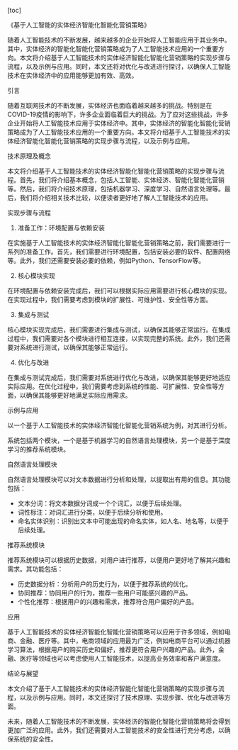 
[toc]                    
                
                
《基于人工智能的实体经济智能化智能化营销策略》

随着人工智能技术的不断发展，越来越多的企业开始将人工智能应用于其业务中。其中，实体经济的智能化智能化营销策略成为了人工智能技术应用的一个重要方向。本文将介绍基于人工智能技术的实体经济智能化智能化营销策略的实现步骤与流程，以及示例与应用。同时，本文还将对优化与改进进行探讨，以确保人工智能技术在实体经济中的应用能够更加有效、高效。

引言

随着互联网技术的不断发展，实体经济也面临着越来越多的挑战。特别是在COVID-19疫情的影响下，许多企业面临着巨大的挑战。为了应对这些挑战，许多企业开始将人工智能技术应用于实体经济中。其中，实体经济的智能化智能化营销策略成为了人工智能技术应用的一个重要方向。本文将介绍基于人工智能技术的实体经济智能化智能化营销策略的实现步骤与流程，以及示例与应用。

技术原理及概念

本文将介绍基于人工智能技术的实体经济智能化智能化营销策略的实现步骤与流程。首先，我们将介绍基本概念，包括人工智能、实体经济、智能化智能化营销等。然后，我们将介绍技术原理，包括机器学习、深度学习、自然语言处理等。最后，我们将介绍相关技术比较，以便读者更好地了解人工智能技术的应用。

实现步骤与流程

1. 准备工作：环境配置与依赖安装

在实施基于人工智能技术的实体经济智能化智能化营销策略之前，我们需要进行一系列的准备工作。首先，我们需要进行环境配置，包括安装必要的软件、配置网络等。此外，我们还需要安装必要的依赖，例如Python、TensorFlow等。

2. 核心模块实现

在环境配置与依赖安装完成后，我们可以根据实际应用需要进行核心模块的实现。在实现过程中，我们需要考虑到模块的扩展性、可维护性、安全性等方面。

3. 集成与测试

核心模块实现完成后，我们需要进行集成与测试，以确保其能够正常运行。在集成过程中，我们需要对各个模块进行相互连接，以实现完整的系统。此外，我们还需要对系统进行测试，以确保其能够正常运行。

4. 优化与改进

在集成与测试完成后，我们需要对系统进行优化与改进，以确保其能够更好地适应实际应用。在优化过程中，我们需要考虑到系统的性能、可扩展性、安全性等方面，以确保其能够更好地满足实际应用需求。

示例与应用

以一个基于人工智能技术的实体经济智能化智能化营销系统为例，对其进行分析。

系统包括两个模块，一个是基于机器学习的自然语言处理模块，另一个是基于深度学习的推荐系统模块。

自然语言处理模块

自然语言处理模块可以对文本数据进行分析和处理，以提取出有用的信息。其功能包括：

- 文本分词：将文本数据分词成一个个词汇，以便于后续处理。
- 词性标注：对词汇进行分类，以便于后续分析和使用。
- 命名实体识别：识别出文本中可能出现的命名实体，如人名、地名等，以便于后续处理。

推荐系统模块

推荐系统模块可以根据历史数据，对用户进行推荐，以便用户更好地了解其兴趣和需求。其功能包括：

- 历史数据分析：分析用户的历史行为，以便于推荐系统的优化。
- 协同推荐：协同用户的行为，推荐一些用户可能感兴趣的产品。
- 个性化推荐：根据用户的兴趣和需求，推荐符合用户偏好的产品。

应用

基于人工智能技术的实体经济智能化智能化营销策略可以应用于许多领域，例如电商、金融、医疗等。其中，电商领域的应用最为广泛，例如电商平台可以通过机器学习算法，根据用户的购买历史和偏好，推荐更符合用户兴趣的产品。此外，金融、医疗等领域也可以考虑使用人工智能技术，以提高业务效率和客户满意度。

结论与展望

本文介绍了基于人工智能技术的实体经济智能化智能化营销策略的实现步骤与流程，以及示例与应用。同时，本文还探讨了技术原理、实现步骤、优化与改进等方面。

未来，随着人工智能技术的不断发展，实体经济的智能化智能化营销策略将会得到更加广泛的应用。此外，我们还需要对人工智能技术的安全性进行充分考虑，以确保系统的安全性。

